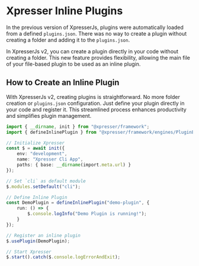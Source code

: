 # Xpresser Inline Plugins

In the previous version of XpresserJs, plugins were automatically loaded from a defined `plugins.json`. There was no way to create a plugin without creating a folder and adding it to the `plugins.json`.

In XpresserJs v2, you can create a plugin directly in your code without creating a folder. This new feature provides flexibility, allowing the main file of your file-based plugin to be used as an inline plugin.

## How to Create an Inline Plugin

With XpresserJs v2, creating plugins is straightforward. No more folder creation or `plugins.json` configuration. Just define your plugin directly in your code and register it. This streamlined process enhances productivity and simplifies plugin management.

```typescript
import { __dirname, init } from "@xpresser/framework";
import { defineInlinePlugin } from "@xpresser/framework/engines/PluginEngine.js";

// Initialize Xpresser
const $ = await init({
    env: "development",
    name: "Xpresser Cli App",
    paths: { base: __dirname(import.meta.url) }
});

// Set `cli` as default module
$.modules.setDefault("cli");

// Define Inline Plugin
const DemoPlugin = defineInlinePlugin("demo-plugin", {
    run: () => {
        $.console.logInfo("Demo Plugin is running!");
    }
});

// Register an inline plugin
$.usePlugin(DemoPlugin);

// Start Xpresser
$.start().catch($.console.logErrorAndExit);

```